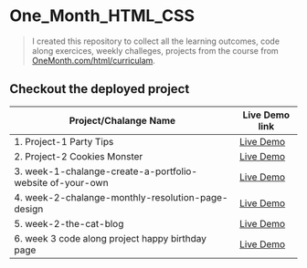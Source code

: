 # One_Month_HTML_CSS

> I created this repository to collect all the learning outcomes, code along exercices, weekly challeges, projects from the course from [OneMonth.com/html/curriculam](https://onemonth.com/courses/html/curriculum).

## Checkout the deployed project

| Project/Chalange Name                                     | Live Demo link                                                                                               |
| --------------------------------------------------------- | ------------------------------------ |
| 1. Project-1 Party Tips                                   | [Live Demo](https://nktkr-onemonth.pages.dev/1.%20Project_1_Party_Tips/)                                     |
| 2. Project-2 Cookies Monster                              | [Live Demo](https://nktkr-onemonth.pages.dev/2.%20Project_2_cookie-monster/)                                 |
| 3. week-1-chalange-create-a-portfolio-website of-your-own | [Live Demo](https://nktkr-onemonth.pages.dev/3.%20week-1-chalange-create-a-portfolio-website%20of-your-own/) |
| 4. week-2-chalange-monthly-resolution-page-design         | [Live Demo](https://nktkr-onemonth.pages.dev/4.%20week-2-chalange-monthly-resolution-page-design/)           |
| 5. week-2-the-cat-blog                                    | [Live Demo](https://nktkr-onemonth.pages.dev/5.%20week-2-the-cat-blog/)                            |
|6. week 3 code along project happy birthday page| [Live Demo]()|